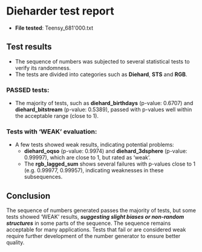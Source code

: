 # Dieharder test report

- **File tested**: Teensy_681'000.txt

## Test results
- The sequence of numbers was subjected to several statistical tests to verify its randomness. 
- The tests are divided into categories such as **Diehard**, **STS** and **RGB**.

### PASSED tests:
- The majority of tests, such as **diehard_birthdays** (p-value: 0.6707) and **diehard_bitstream** (p-value: 0.5389), passed with p-values 	well within the acceptable range (close to 1).

### Tests with ‘WEAK’ evaluation:
- A few tests showed weak results, indicating potential problems:
  - **diehard_oqso** (p-value: 0.9974) and **diehard_3dsphere** (p-value: 0.99997), which are close to 1, but rated as ‘weak’.
  - The **rgb_lagged_sum** shows several failures with p-values close to 1 (e.g. 0.99977, 0.99957), indicating weaknesses in these subsequences.

## Conclusion
The sequence of numbers generated passes the majority of tests, but some tests showed ‘WEAK’ results, 
_**suggesting slight biases or non-random structures**_ in some parts of the sequence. The sequence remains acceptable for many applications.
Tests that fail or are considered weak require further development of the number generator to ensure better quality.
